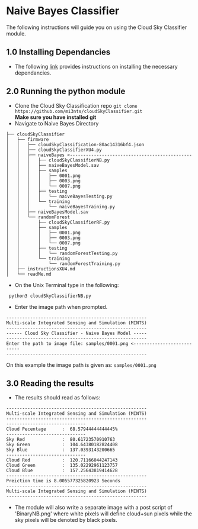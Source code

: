 # Naive Bayes Classifier

The following instructions will guide you on using the Cloud Sky Classifier module.

## 1.0 Installing Dependancies
-  The following [link](https://github.com/mi3nts/cloudSkyClassifier/blob/master/dependencies.md) provides instructions on installing the necessary dependancies.

 ## 2.0 Running the python module

- Clone the Cloud Sky Classification repo
```git clone https://github.com/mi3nts/cloudSkyClassifier.git```</br>
**Make sure you have installed git**
- Navigate to Naive Bayes Directory  
```
├── cloudSkyClassifier
│   ├── firmware
│   │   ├── cloudSkyClassification-80ac14316bf4.json
│   │   ├── cloudSkyClassifierXU4.py
│   │   ├── naiveBayes <----------------------------------------------
│   │   │   ├── cloudSkyClassifierNB.py
│   │   │   ├── naiveBayesModel.sav
│   │   │   ├── samples
│   │   │   │   ├── 0001.png
│   │   │   │   ├── 0003.png
│   │   │   │   └── 0007.png
│   │   │   ├── testing
│   │   │   │   └── naiveBayesTesting.py
│   │   │   └── training
│   │   │       └── naiveBayesTraining.py
│   │   ├── naiveBayesModel.sav
│   │   └── randomForest
│   │       ├── cloudSkyClassifierRF.py
│   │       ├── samples
│   │       │   ├── 0001.png
│   │       │   ├── 0003.png
│   │       │   └── 0007.png
│   │       ├── testing
│   │       │   └── randomForestTesting.py
│   │       └── training
│   │           └── randomForestTraining.py
│   ├── instructionsXU4.md
│   └── readMe.md
```
- On the Unix Terminal type in the following:

`` python3 cloudSkyClassifierNB.py``

- Enter the image path when prompted. 
```
-----------------------------------------------------
Multi-scale Integrated Sensing and Simulation (MINTS)
-----------------------------------------------------
------ Cloud Sky Classifier - Naive Bayes Model -----
-----------------------------------------------------
Enter the path to image file: samples/0001.png <---------------------------
-----------------------------------------------------
```
On this example the image path is given as: `samples/0001.png` 

## 3.0 Reading the results 

- The results should read as follows:
```
-----------------------------------------------------
Multi-scale Integrated Sensing and Simulation (MINTS)
-----------------------------------------------------
------------------------------
Cloud Pecentage      :  68.57944444444445%
------------------------------
Sky Red              :  80.61723570910763
Sky Green            :  104.64380182824408
Sky Blue             :  137.0393143200665
------------------------------
Cloud Red            :  120.71166044247143
Cloud Green          :  135.02292961123757
Cloud Blue           :  157.25643819414628
-----------------------------------------------------
Preiction time is 8.005577325820923 Seconds
-----------------------------------------------------
Multi-scale Integrated Sensing and Simulation (MINTS)
-----------------------------------------------------
```
- The module will also write a separate image with a post script of 'BinaryNB.png' where white pixels will define cloud+sun pixels while the sky pixels will be denoted by black pixels. 
